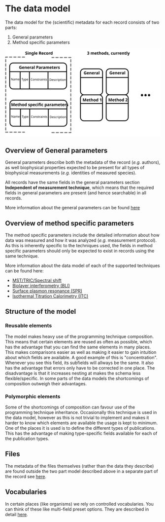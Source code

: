 # The data model

The data model for the (scientific) metadata for each record consists of
two parts:

 1. General parameters
 2. Method specific parameters

![overview_img](/static/img/record_overview.svg "overview")

## Overview of General parameters

General parameters describe both the metadata of the record
(*e.g.* authors), as well biophysical properties expected to
be present for all types of biophysical measurements (*e.g.*
identities of measured species).

All records have the same fields in the general parameters
section **Independent of measurement technique**, which means
that the required fields in general parameters are present
(and hence searchable) in all records.

More information about the general parameters can be found
[here](general_params/intro.md)

## Overview of method specific parameters

The method specific parameters include the detailed information
about how data was measured and how it was analyzed (*e.g.*
measurement protocol). As this is inherently specific to the techniques
used, the fields in method specific parameters should
only be expected to exist in records using the same technique.

More information about the data model of each of the supported
techniques can be found here:

- [MST/TRIC/Spectral shift](mst/intro.md)
- [Biolayer interferometry (BLI)](bli/intro.md)
- [Surface plasmon resonance (SPR)](spr/intro.md)
- [Isothermal Titration Calorimetry (ITC)](itc/intro.md)

## Structure of the model

### Reusable elements

The model makes heavy use of the programming technique composition.
This means that certain elements are reused as often as possible,
which has the advantage that you can find the same elements in many
places. This makes comparisons easier as well as making it easier to
gain intuition about which fields are available. A good example of
this is "concentration". Whenever you see this field, its subfields
will allways be the same. It also has the advantage that errors only
have to be corrected in one place. The disadvantage is that it
increases nesting at makes the schema less flexible/specific. In some
parts of the data models the shortcomings of composition outweigh
their advantages.

### Polymorphic elements

Some of the shortcomings of composition can favour use of the programming
technique inheritance. Occasionally this technique is used in the
data model, however as this is not trivial to implement and makes it
harder to know which elements are available the usage is kept to minimum.
One of the places it is used is to define the different types of
publications. This has the advantage of making type-specific fields
available for each of the publication types.

## Files

The metadata of the files themselves (rather than the data they describe)
are found outside the two part model described above in a separate part
of the record see [here](files.md).

## Vocabularies

In certain places (like organisms) we rely on controlled vocabularies.
You can think of these like multi-field preset options. They are described
in detail [here](../vocabularies/intro.md).
